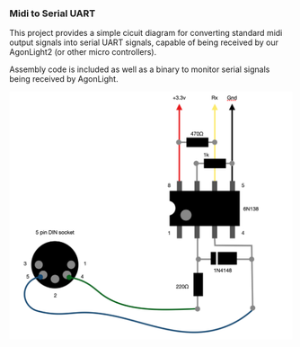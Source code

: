 ### Midi to Serial UART

This project provides a simple cicuit diagram for converting standard midi output signals into serial UART signals, capable of being received by our AgonLight2 (or other micro controllers).

Assembly code is included as well as a binary to monitor serial signals being received by AgonLight.

![](./midicircuit.png)
